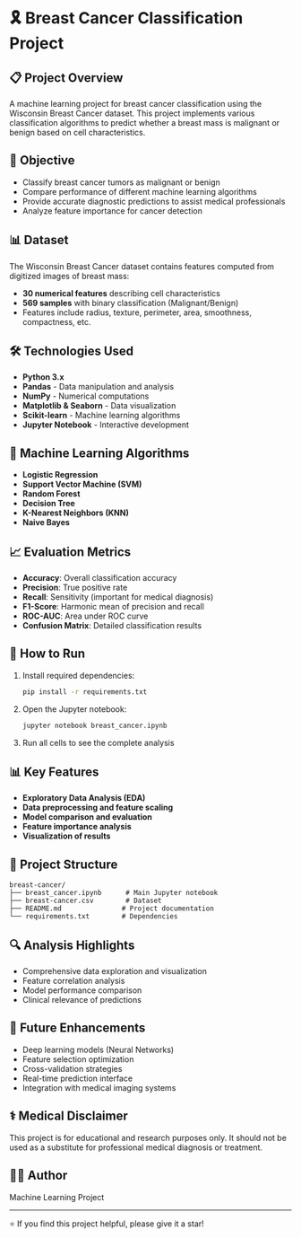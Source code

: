 # 🎗️ Breast Cancer Classification Project

## 📋 Project Overview
A machine learning project for breast cancer classification using the Wisconsin Breast Cancer dataset. This project implements various classification algorithms to predict whether a breast mass is malignant or benign based on cell characteristics.

## 🎯 Objective
- Classify breast cancer tumors as malignant or benign
- Compare performance of different machine learning algorithms
- Provide accurate diagnostic predictions to assist medical professionals
- Analyze feature importance for cancer detection

## 📊 Dataset
The Wisconsin Breast Cancer dataset contains features computed from digitized images of breast mass:
- **30 numerical features** describing cell characteristics
- **569 samples** with binary classification (Malignant/Benign)
- Features include radius, texture, perimeter, area, smoothness, compactness, etc.

## 🛠️ Technologies Used
- **Python 3.x**
- **Pandas** - Data manipulation and analysis
- **NumPy** - Numerical computations
- **Matplotlib & Seaborn** - Data visualization
- **Scikit-learn** - Machine learning algorithms
- **Jupyter Notebook** - Interactive development

## 🤖 Machine Learning Algorithms
- **Logistic Regression**
- **Support Vector Machine (SVM)**
- **Random Forest**
- **Decision Tree**
- **K-Nearest Neighbors (KNN)**
- **Naive Bayes**

## 📈 Evaluation Metrics
- **Accuracy**: Overall classification accuracy
- **Precision**: True positive rate
- **Recall**: Sensitivity (important for medical diagnosis)
- **F1-Score**: Harmonic mean of precision and recall
- **ROC-AUC**: Area under ROC curve
- **Confusion Matrix**: Detailed classification results

## 🚀 How to Run
1. Install required dependencies:
   ```bash
   pip install -r requirements.txt
   ```
2. Open the Jupyter notebook:
   ```bash
   jupyter notebook breast_cancer.ipynb
   ```
3. Run all cells to see the complete analysis

## 📊 Key Features
- **Exploratory Data Analysis (EDA)**
- **Data preprocessing and feature scaling**
- **Model comparison and evaluation**
- **Feature importance analysis**
- **Visualization of results**

## 📁 Project Structure
```
breast-cancer/
├── breast_cancer.ipynb      # Main Jupyter notebook
├── breast-cancer.csv        # Dataset
├── README.md               # Project documentation
└── requirements.txt        # Dependencies
```

## 🔍 Analysis Highlights
- Comprehensive data exploration and visualization
- Feature correlation analysis
- Model performance comparison
- Clinical relevance of predictions

## 🔮 Future Enhancements
- Deep learning models (Neural Networks)
- Feature selection optimization
- Cross-validation strategies
- Real-time prediction interface
- Integration with medical imaging systems

## ⚕️ Medical Disclaimer
This project is for educational and research purposes only. It should not be used as a substitute for professional medical diagnosis or treatment.

## 👨‍💻 Author
Machine Learning Project

---
⭐ If you find this project helpful, please give it a star!
